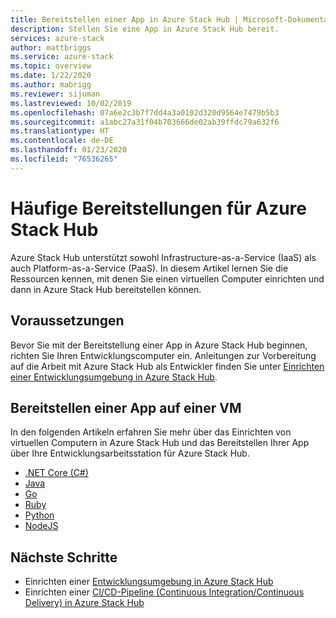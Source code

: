 ```yaml
---
title: Bereitstellen einer App in Azure Stack Hub | Microsoft-Dokumentation
description: Stellen Sie eine App in Azure Stack Hub bereit.
services: azure-stack
author: mattbriggs
ms.service: azure-stack
ms.topic: overview
ms.date: 1/22/2020
ms.author: mabrigg
ms.reviewer: sijuman
ms.lastreviewed: 10/02/2019
ms.openlocfilehash: 07a6e2c3b7f7dd4a3a0102d320d9564e7479b5b3
ms.sourcegitcommit: a1abc27a31f04b703666de02ab39ffdc79a632f6
ms.translationtype: HT
ms.contentlocale: de-DE
ms.lasthandoff: 01/23/2020
ms.locfileid: "76536265"
---
```

# <a name="common-deployments-for-azure-stack-hub"></a>Häufige Bereitstellungen für Azure Stack Hub

Azure Stack Hub unterstützt sowohl Infrastructure-as-a-Service (IaaS) als auch Platform-as-a-Service (PaaS). In diesem Artikel lernen Sie die Ressourcen kennen, mit denen Sie einen virtuellen Computer einrichten und dann in Azure Stack Hub bereitstellen können.

## <a name="before-you-begin"></a>Voraussetzungen

Bevor Sie mit der Bereitstellung einer App in Azure Stack Hub beginnen, richten Sie Ihren Entwicklungscomputer ein. Anleitungen zur Vorbereitung auf die Arbeit mit Azure Stack Hub als Entwickler finden Sie unter [Einrichten einer Entwicklungsumgebung in Azure Stack Hub](azure-stack-dev-start.md).

## <a name="deploy-an-app-to-a-vm"></a>Bereitstellen einer App auf einer VM

In den folgenden Artikeln erfahren Sie mehr über das Einrichten von virtuellen Computern in Azure Stack Hub und das Bereitstellen Ihrer App über Ihre Entwicklungsarbeitsstation für Azure Stack Hub.

- [.NET Core (C#)](azure-stack-dev-start-howto-vm-dotnet.md)
- [Java](azure-stack-dev-start-howto-vm-java.md)
- [Go](azure-stack-dev-start-howto-vm-go.md)
- [Ruby](azure-stack-dev-start-howto-vm-ruby.md)
- [Python](azure-stack-dev-start-howto-vm-python.md)
- [NodeJS](azure-stack-dev-start-howto-vm-nodejs.md)

## <a name="next-steps"></a>Nächste Schritte

- Einrichten einer [Entwicklungsumgebung in Azure Stack Hub](azure-stack-dev-start.md)
- Einrichten einer [CI/CD-Pipeline (Continuous Integration/Continuous Delivery) in Azure Stack Hub](azure-stack-solution-pipeline.md)
